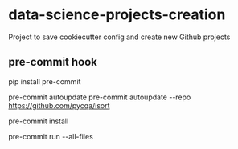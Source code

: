 # data-science-projects-creation
Project to save cookiecutter config and create new Github projects

## pre-commit hook
pip install pre-commit

pre-commit autoupdate
pre-commit autoupdate --repo https://github.com/pycqa/isort

pre-commit install

pre-commit run --all-files
